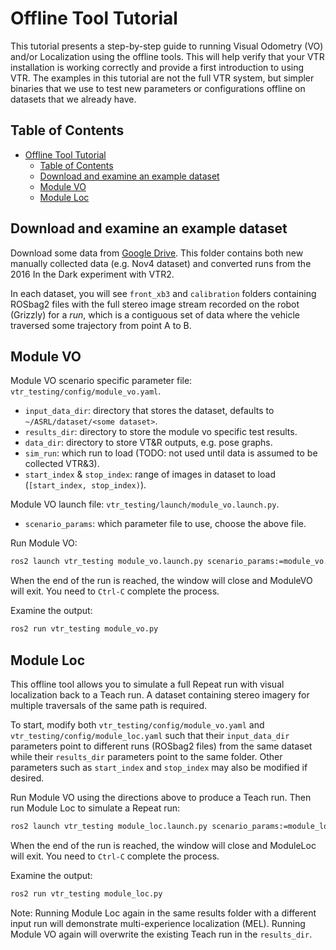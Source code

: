 # Offline Tool Tutorial

This tutorial presents a step-by-step guide to running Visual Odometry (VO) and/or Localization using the offline tools. This will help verify that your VTR installation is working correctly and provide a first introduction to using VTR. The examples in this tutorial are not the full VTR system, but simpler binaries that we use to test new parameters or configurations offline on datasets that we already have.

## Table of Contents

- [Offline Tool Tutorial](#offline-tool-tutorial)
  - [Table of Contents](#table-of-contents)
  - [Download and examine an example dataset](#download-and-examine-an-example-dataset)
  - [Module VO](#module-vo)
  - [Module Loc](#module-loc)

## Download and examine an example dataset

Download some data from [Google Drive](https://drive.google.com/drive/folders/1mPgBBOGbbJ6zS2oaua_9PlK7r7nP_N1I?usp=sharing).
This folder contains both new manually collected data (e.g. Nov4 dataset) and converted runs from the 2016 In the Dark experiment with VTR2.

In each dataset, you will see `front_xb3` and `calibration` folders containing ROSbag2 files with the full stereo image stream recorded on the robot (Grizzly) for a _run_, which is a contiguous set of data where the vehicle traversed some trajectory from point A to B.

## Module VO

Module VO scenario specific parameter file: `vtr_testing/config/module_vo.yaml`.

- `input_data_dir`: directory that stores the dataset, defaults to `~/ASRL/dataset/<some dataset>`.
- `results_dir`: directory to store the module vo specific test results.
- `data_dir`: directory to store VT&R outputs, e.g. pose graphs.
- `sim_run`: which run to load (TODO: not used until data is assumed to be collected VTR&3).
- `start_index` & `stop_index`: range of images in dataset to load (`[start_index, stop_index)`).

Module VO launch file: `vtr_testing/launch/module_vo.launch.py`.

- `scenario_params`: which parameter file to use, choose the above file.

Run Module VO:

```bash
ros2 launch vtr_testing module_vo.launch.py scenario_params:=module_vo.yaml
```

When the end of the run is reached, the window will close and ModuleVO will exit. You need to `Ctrl-C` complete the process.

Examine the output:

```bash
ros2 run vtr_testing module_vo.py
```

## Module Loc

This offline tool allows you to simulate a full Repeat run with visual localization back to a Teach run.
A dataset containing stereo imagery for multiple traversals of the same path is required.

To start, modify both `vtr_testing/config/module_vo.yaml` and `vtr_testing/config/module_loc.yaml` such that their `input_data_dir` parameters point to different runs (ROSbag2 files) from the same dataset while their `results_dir` parameters point to the same folder.
Other parameters such as `start_index` and `stop_index` may also be modified if desired.

Run Module VO using the directions above to produce a Teach run.
Then run Module Loc to simulate a Repeat run: 

```bash
ros2 launch vtr_testing module_loc.launch.py scenario_params:=module_loc.yaml
```

When the end of the run is reached, the window will close and ModuleLoc will exit. You need to `Ctrl-C` complete the process.

Examine the output:

```bash
ros2 run vtr_testing module_loc.py
```

Note: Running Module Loc again in the same results folder with a different input run will demonstrate multi-experience localization (MEL).
Running Module VO again will overwrite the existing Teach run in the `results_dir`.